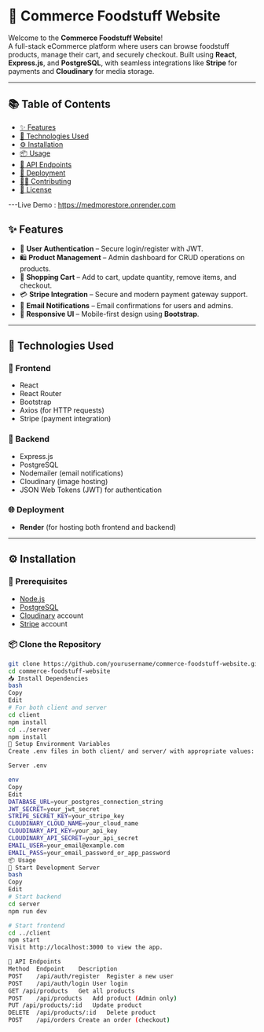 
# 🛒 Commerce Foodstuff Website

Welcome to the **Commerce Foodstuff Website**!  
A full-stack eCommerce platform where users can browse foodstuff products, manage their cart, and securely checkout. Built using **React**, **Express.js**, and **PostgreSQL**, with seamless integrations like **Stripe** for payments and **Cloudinary** for media storage.

---

## 📚 Table of Contents

- [✨ Features](#-features)
- [🧰 Technologies Used](#-technologies-used)
- [⚙️ Installation](#-installation)
- [📦 Usage](#-usage)
- [🔌 API Endpoints](#-api-endpoints)
- [🚀 Deployment](#-deployment)
- [🧑‍💻 Contributing](#-contributing)
- [📄 License](#-license)

---Live Demo : https://medmorestore.onrender.com

## ✨ Features

- 🔐 **User Authentication** – Secure login/register with JWT.
- 🛍️ **Product Management** – Admin dashboard for CRUD operations on products.
- 🛒 **Shopping Cart** – Add to cart, update quantity, remove items, and checkout.
- 💳 **Stripe Integration** – Secure and modern payment gateway support.
- 📧 **Email Notifications** – Email confirmations for users and admins.
- 📱 **Responsive UI** – Mobile-first design using **Bootstrap**.

---

## 🧰 Technologies Used

### 🔻 Frontend
- React
- React Router
- Bootstrap
- Axios (for HTTP requests)
- Stripe (payment integration)

### 🔺 Backend
- Express.js
- PostgreSQL
- Nodemailer (email notifications)
- Cloudinary (image hosting)
- JSON Web Tokens (JWT) for authentication

### 🌐 Deployment
- **Render** (for hosting both frontend and backend)

---

## ⚙️ Installation

### 🔑 Prerequisites

- [Node.js](https://nodejs.org/)
- [PostgreSQL](https://www.postgresql.org/)
- [Cloudinary](https://cloudinary.com/) account
- [Stripe](https://stripe.com/) account

### 📦 Clone the Repository

```bash
git clone https://github.com/yourusername/commerce-foodstuff-website.git
cd commerce-foodstuff-website
📥 Install Dependencies
bash
Copy
Edit
# For both client and server
cd client
npm install
cd ../server
npm install
🔧 Setup Environment Variables
Create .env files in both client/ and server/ with appropriate values:

Server .env

env
Copy
Edit
DATABASE_URL=your_postgres_connection_string
JWT_SECRET=your_jwt_secret
STRIPE_SECRET_KEY=your_stripe_key
CLOUDINARY_CLOUD_NAME=your_cloud_name
CLOUDINARY_API_KEY=your_api_key
CLOUDINARY_API_SECRET=your_api_secret
EMAIL_USER=your_email@example.com
EMAIL_PASS=your_email_password_or_app_password
📦 Usage
🔨 Start Development Server
bash
Copy
Edit
# Start backend
cd server
npm run dev

# Start frontend
cd ../client
npm start
Visit http://localhost:3000 to view the app.

🔌 API Endpoints
Method	Endpoint	Description
POST	/api/auth/register	Register a new user
POST	/api/auth/login	User login
GET	/api/products	Get all products
POST	/api/products	Add product (Admin only)
PUT	/api/products/:id	Update product
DELETE	/api/products/:id	Delete product
POST	/api/orders	Create an order (checkout)



